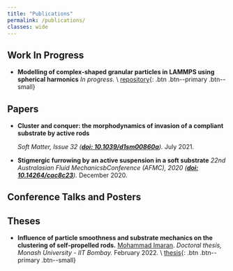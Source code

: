 ```yaml
---
title: "Publications"
permalink: /publications/
classes: wide
---
```


## Work In Progress

* **Modelling of complex-shaped granular particles in LAMMPS using spherical harmonics**
  _In progress._ \\
  [repository]((https://github.com/imaranresearch/LAMMPS-SPHERHARM/tree/develop)){: .btn .btn--primary .btn--small}
 

## Papers

* **Cluster and conquer: the morphodynamics of invasion of a compliant substrate by active rods**

  _Soft Matter, Issue 32
  ([**doi: 10.1039/d1sm00860a**](https://pubs.rsc.org/en/Content/ArticleLanding/2021/SM/D1SM00860A#!divAbstract))._
  July 2021.



* **Stigmergic furrowing by an active suspension in a soft substrate**
  _22nd Australasian Fluid MechanicsbConference (AFMC), 2020
  ([**doi: 10.14264/cac8c23**](https://espace.library.uq.edu.au/data/UQ_cac8c23/AFMC2020_Revised_paper_236.pdf?Expires=1664618853&Key-Pair-Id=APKAJKNBJ4MJBJNC6NLQ&Signature=cXG6sL8Gnn73g2f4ORrudYZJW16ukSVmjA4s0ZJF~QyDLp8xk6Vef~I1631Yq4Bt2G1S1UHWbM6idcjUpsJbmNQC4Jj3ARvyZ2sg3qZ6t3mg9zaUF4960OAQEdVgQOzLx~N2tsaF~LEpv81xVQ65mRv2~TxN5FR35rNafFxLfIIoL5hBJE9rhAtXcOMTA9xoATEyk7xJWXyUjIo9XGSZfhpu~mu3jwKRNZVPgatgvrp9LcZU0y0g3632O~tefNrGayFvW2AsHN9H8h5odapHR7jKvDSnfSIL0C772DmyM5oKuLNA2cEYZLg69KIv9hIUwioOknd1hQnbs3PSJDHUSw__))._
  December 2020. 


## Conference Talks and Posters

## Theses

* **Influence of particle smoothness and substrate mechanics on the clustering of self-propelled rods.**
  [Mohammad Imaran](https://imaranresearch.github.io/).
  _Doctoral thesis, Monash University - IIT Bombay._
  February 2022. \\
  [thesis](https://bridges.monash.edu/articles/thesis/Influence_of_particle_smoothness_and_substrate_mechanics_on_the_clustering_of_self-propelled_rods/19217040){: .btn .btn--primary .btn--small}
